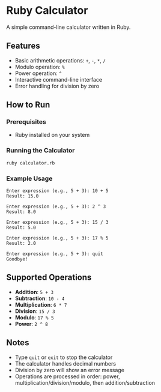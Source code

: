 # Ruby Calculator

A simple command-line calculator written in Ruby.

## Features

- Basic arithmetic operations: `+`, `-`, `*`, `/`
- Modulo operation: `%`
- Power operation: `^`
- Interactive command-line interface
- Error handling for division by zero

## How to Run

### Prerequisites
- Ruby installed on your system

### Running the Calculator
```bash
ruby calculator.rb
```

### Example Usage
```
Enter expression (e.g., 5 + 3): 10 + 5
Result: 15.0

Enter expression (e.g., 5 + 3): 2 ^ 3
Result: 8.0

Enter expression (e.g., 5 + 3): 15 / 3
Result: 5.0

Enter expression (e.g., 5 + 3): 17 % 5
Result: 2.0

Enter expression (e.g., 5 + 3): quit
Goodbye!
```

## Supported Operations

- **Addition**: `5 + 3`
- **Subtraction**: `10 - 4`
- **Multiplication**: `6 * 7`
- **Division**: `15 / 3`
- **Modulo**: `17 % 5`
- **Power**: `2 ^ 8`

## Notes

- Type `quit` or `exit` to stop the calculator
- The calculator handles decimal numbers
- Division by zero will show an error message
- Operations are processed in order: power, multiplication/division/modulo, then addition/subtraction

